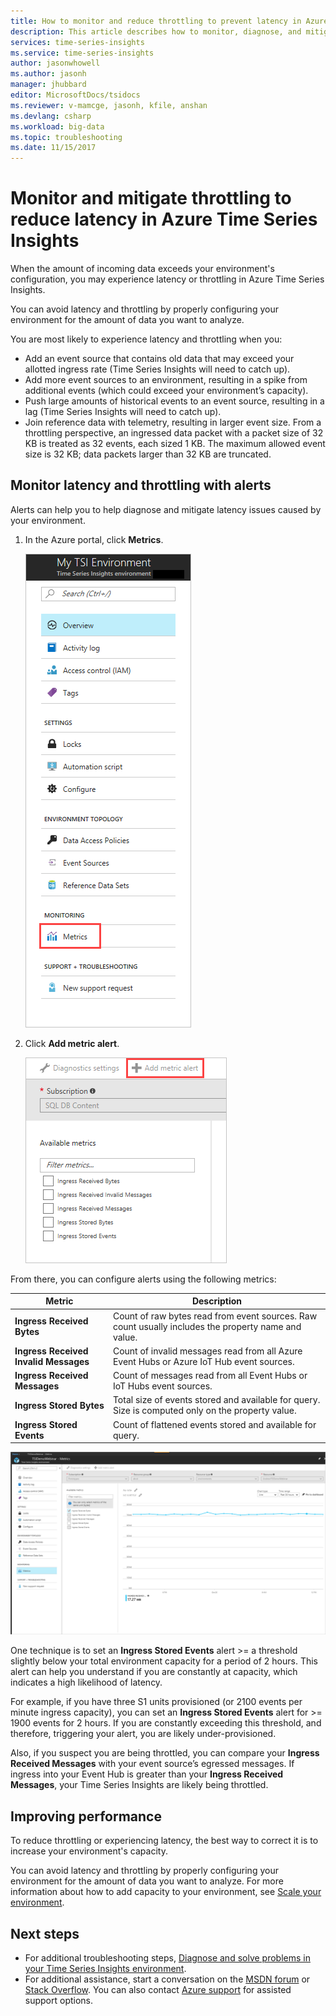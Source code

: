 ```yaml
---
title: How to monitor and reduce throttling to prevent latency in Azure Time Series Insights | Microsoft Docs
description: This article describes how to monitor, diagnose, and mitigate performance issues that cause latency and throttling in Azure Time Series Insights.
services: time-series-insights
ms.service: time-series-insights
author: jasonwhowell
ms.author: jasonh
manager: jhubbard
editor: MicrosoftDocs/tsidocs
ms.reviewer: v-mamcge, jasonh, kfile, anshan
ms.devlang: csharp
ms.workload: big-data
ms.topic: troubleshooting
ms.date: 11/15/2017
---
```


# Monitor and mitigate throttling to reduce latency in Azure Time Series Insights
When the amount of incoming data exceeds your environment's configuration, you may experience latency or throttling in Azure Time Series Insights.

You can avoid latency and throttling by properly configuring your environment for the amount of data you want to analyze.

You are most likely to experience latency and throttling when you:

- Add an event source that contains old data that may exceed your allotted ingress rate (Time Series Insights will need to catch up).
- Add more event sources to an environment, resulting in a spike from additional events (which could exceed your environment’s capacity).
- Push large amounts of historical events to an event source, resulting in a lag (Time Series Insights will need to catch up).
- Join reference data with telemetry, resulting in larger event size.  From a throttling perspective, an ingressed data packet with a packet size of 32 KB is treated as 32 events, each sized 1 KB. The maximum allowed event size is 32 KB; data packets larger than 32 KB are truncated.


## Monitor latency and throttling with alerts

Alerts can help you to help diagnose and mitigate latency issues caused by your environment. 

1. In the Azure portal, click **Metrics**. 

   ![Metrics](media/environment-mitigate-latency/add-metrics.png)

2. Click **Add metric alert**.  

    ![Add metric alert](media/environment-mitigate-latency/add-metric-alert.png)

From there, you can configure alerts using the following metrics:

|Metric  |Description  |
|---------|---------|
|**Ingress Received Bytes**     | Count of raw bytes read from event sources. Raw count usually includes the property name and value.  |  
|**Ingress Received Invalid Messages**     | Count of invalid messages read from all Azure Event Hubs or Azure IoT Hub event sources.      |
|**Ingress Received Messages**   | Count of messages read from all Event Hubs or IoT Hubs event sources.        |
|**Ingress Stored Bytes**     | Total size of events stored and available for query. Size is computed only on the property value.        |
|**Ingress Stored Events**     |   Count of flattened events stored and available for query.      |

![Latency](media/environment-mitigate-latency/latency.png)

One technique is to set an **Ingress Stored Events** alert >= a threshold slightly below your total environment capacity for a period of 2 hours.  This alert can help you understand if you are constantly at capacity, which indicates a high likelihood of latency.  

For example, if you have three S1 units provisioned (or 2100 events per minute ingress capacity), you can set an **Ingress Stored Events** alert for >= 1900 events for 2 hours. If you are constantly exceeding this threshold, and therefore, triggering your alert, you are likely under-provisioned.  

Also, if you suspect you are being throttled, you can compare your **Ingress Received Messages** with your event source’s egressed messages.  If ingress into your Event Hub is greater than your **Ingress Received Messages**, your Time Series Insights are likely being throttled.

## Improving performance 
To reduce throttling or experiencing latency, the best way to correct it is to increase your environment's capacity. 

You can avoid latency and throttling by properly configuring your environment for the amount of data you want to analyze. For more information about how to add capacity to your environment, see [Scale your environment](time-series-insights-how-to-scale-your-environment.md).

## Next steps
- For additional troubleshooting steps, [Diagnose and solve problems in your Time Series Insights environment](time-series-insights-diagnose-and-solve-problems.md).
- For additional assistance, start a conversation on the [MSDN forum](https://social.msdn.microsoft.com/Forums/home?forum=AzureTimeSeriesInsights) or [Stack Overflow](https://stackoverflow.com/questions/tagged/azure-timeseries-insights). You can also contact [Azure support](https://azure.microsoft.com/support/options/) for assisted support options.
